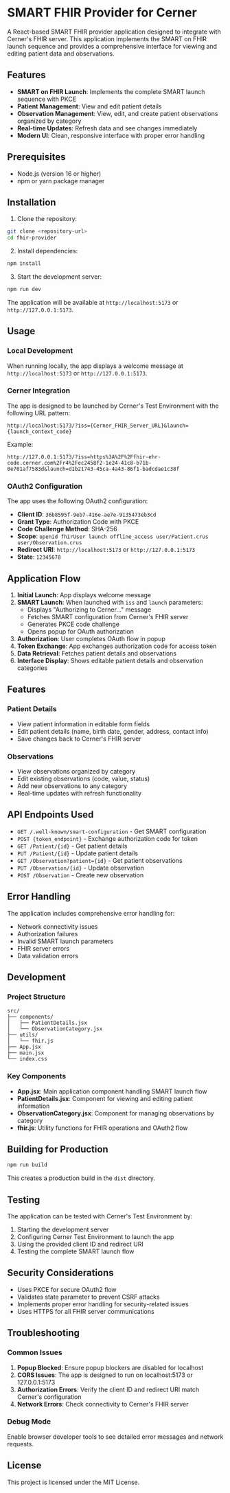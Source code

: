 # SMART FHIR Provider for Cerner

A React-based SMART FHIR provider application designed to integrate with Cerner's FHIR server. This application implements the SMART on FHIR launch sequence and provides a comprehensive interface for viewing and editing patient data and observations.

## Features

- **SMART on FHIR Launch**: Implements the complete SMART launch sequence with PKCE
- **Patient Management**: View and edit patient details
- **Observation Management**: View, edit, and create patient observations organized by category
- **Real-time Updates**: Refresh data and see changes immediately
- **Modern UI**: Clean, responsive interface with proper error handling

## Prerequisites

- Node.js (version 16 or higher)
- npm or yarn package manager

## Installation

1. Clone the repository:
```bash
git clone <repository-url>
cd fhir-provider
```

2. Install dependencies:
```bash
npm install
```

3. Start the development server:
```bash
npm run dev
```

The application will be available at `http://localhost:5173` or `http://127.0.0.1:5173`.

## Usage

### Local Development

When running locally, the app displays a welcome message at `http://localhost:5173` or `http://127.0.0.1:5173`.

### Cerner Integration

The app is designed to be launched by Cerner's Test Environment with the following URL pattern:

```
http://localhost:5173/?iss={Cerner_FHIR_Server_URL}&launch={launch_context_code}
```

Example:
```
http://127.0.0.1:5173/?iss=https%3A%2F%2Ffhir-ehr-code.cerner.com%2Fr4%2Fec2458f2-1e24-41c8-b71b-0e701af7583d&launch=d1b21743-45ca-4a43-86f1-badcdae1c38f
```

### OAuth2 Configuration

The app uses the following OAuth2 configuration:

- **Client ID**: `36b8595f-9eb7-416e-ae7e-9135473eb3cd`
- **Grant Type**: Authorization Code with PKCE
- **Code Challenge Method**: SHA-256
- **Scope**: `openid fhirUser launch offline_access user/Patient.crus user/Observation.crus`
- **Redirect URI**: `http://localhost:5173` or `http://127.0.0.1:5173`
- **State**: `12345678`

## Application Flow

1. **Initial Launch**: App displays welcome message
2. **SMART Launch**: When launched with `iss` and `launch` parameters:
   - Displays "Authorizing to Cerner..." message
   - Fetches SMART configuration from Cerner's FHIR server
   - Generates PKCE code challenge
   - Opens popup for OAuth authorization
3. **Authorization**: User completes OAuth flow in popup
4. **Token Exchange**: App exchanges authorization code for access token
5. **Data Retrieval**: Fetches patient details and observations
6. **Interface Display**: Shows editable patient details and observation categories

## Features

### Patient Details
- View patient information in editable form fields
- Edit patient details (name, birth date, gender, address, contact info)
- Save changes back to Cerner's FHIR server

### Observations
- View observations organized by category
- Edit existing observations (code, value, status)
- Add new observations to any category
- Real-time updates with refresh functionality

## API Endpoints Used

- `GET /.well-known/smart-configuration` - Get SMART configuration
- `POST {token_endpoint}` - Exchange authorization code for token
- `GET /Patient/{id}` - Get patient details
- `PUT /Patient/{id}` - Update patient details
- `GET /Observation?patient={id}` - Get patient observations
- `PUT /Observation/{id}` - Update observation
- `POST /Observation` - Create new observation

## Error Handling

The application includes comprehensive error handling for:
- Network connectivity issues
- Authorization failures
- Invalid SMART launch parameters
- FHIR server errors
- Data validation errors

## Development

### Project Structure

```
src/
├── components/
│   ├── PatientDetails.jsx
│   └── ObservationCategory.jsx
├── utils/
│   └── fhir.js
├── App.jsx
├── main.jsx
└── index.css
```

### Key Components

- **App.jsx**: Main application component handling SMART launch flow
- **PatientDetails.jsx**: Component for viewing and editing patient information
- **ObservationCategory.jsx**: Component for managing observations by category
- **fhir.js**: Utility functions for FHIR operations and OAuth2 flow

## Building for Production

```bash
npm run build
```

This creates a production build in the `dist` directory.

## Testing

The application can be tested with Cerner's Test Environment by:

1. Starting the development server
2. Configuring Cerner Test Environment to launch the app
3. Using the provided client ID and redirect URI
4. Testing the complete SMART launch flow

## Security Considerations

- Uses PKCE for secure OAuth2 flow
- Validates state parameter to prevent CSRF attacks
- Implements proper error handling for security-related issues
- Uses HTTPS for all FHIR server communications

## Troubleshooting

### Common Issues

1. **Popup Blocked**: Ensure popup blockers are disabled for localhost
2. **CORS Issues**: The app is designed to run on localhost:5173 or 127.0.0.1:5173
3. **Authorization Errors**: Verify the client ID and redirect URI match Cerner's configuration
4. **Network Errors**: Check connectivity to Cerner's FHIR server

### Debug Mode

Enable browser developer tools to see detailed error messages and network requests.

## License

This project is licensed under the MIT License.